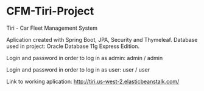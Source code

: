 # CFM-Tiri-Project

Tiri - Car Fleet Management System

Aplication created with Spring Boot, JPA, Security and Thymeleaf. Database used in project: Oracle Database 11g Express Edition.

Login and password in order to log in as admin: admin / admin

Login and password in order to log in as user: user / user

Link to working aplication: http://tiri.us-west-2.elasticbeanstalk.com/
